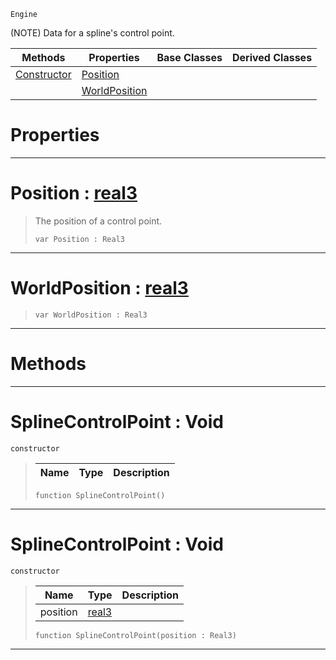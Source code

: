  `Engine`

(NOTE) Data for a spline's control point.

|Methods|Properties|Base Classes|Derived Classes|
|---|---|---|---|
|[ Constructor](https://github.com/ZilchEngine/ZilchDocs/blob/master/code_reference/class_reference/splinecontrolpoint.markdown#splinecontrolpoint-void)|[ Position](https://github.com/ZilchEngine/ZilchDocs/blob/master/code_reference/class_reference/splinecontrolpoint.markdown#position-zero-engine-doc)| | |
| |[ WorldPosition](https://github.com/ZilchEngine/ZilchDocs/blob/master/code_reference/class_reference/splinecontrolpoint.markdown#worldposition-zero-engin)| | |


 #  Properties


---  
 #  Position : [real3](https://github.com/ZilchEngine/ZilchDocs/blob/master/code_reference/nada_base_types/real3.markdown)

> The position of a control point.
> ``` lang=cpp, name=Nada
> var Position : Real3


---  
 #  WorldPosition : [real3](https://github.com/ZilchEngine/ZilchDocs/blob/master/code_reference/nada_base_types/real3.markdown)

> 
> ``` lang=cpp, name=Nada
> var WorldPosition : Real3


---  
 #  Methods


---  
 #  SplineControlPoint : Void

 `constructor`

> 
> |Name|Type|Description|
> |---|---|---|
> ``` lang=cpp, name=Nada
> function SplineControlPoint()
> ``` 


---  
 #  SplineControlPoint : Void

 `constructor`

> 
> |Name|Type|Description|
> |---|---|---|
> |position|[real3](https://github.com/ZilchEngine/ZilchDocs/blob/master/code_reference/nada_base_types/real3.markdown)| |
> ``` lang=cpp, name=Nada
> function SplineControlPoint(position : Real3)
> ``` 


---  
 

 